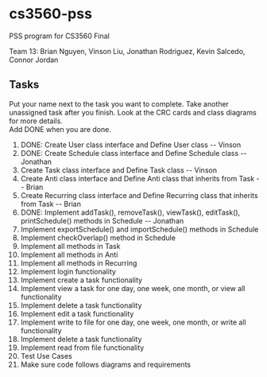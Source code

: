 # cs3560-pss
PSS program for CS3560 Final</br>

Team 13:  Brian Nguyen, Vinson Liu, Jonathan Rodriguez, Kevin Salcedo, Connor Jordan

## Tasks
Put your name next to the task you want to complete. Take another unassigned task after you finish.
Look at the CRC cards and class diagrams for more details. </br>
Add DONE when you are done. </br>
1. DONE: Create User class interface and Define User class -- Vinson
2. DONE: Create Schedule class interface and Define Schedule class -- Jonathan
3. Create Task class interface and Define Task class -- Vinson
4. Create Anti class interface and Define Anti class that inherits from Task -- Brian
5. Create Recurring class interface and Define Recurring class that inherits from Task -- Brian
6. DONE: Implement addTask(), removeTask(), viewTask(), editTask(), printSchedule() methods in Schedule -- Jonathan
7. Implement exportSchedule() and importSchedule() methods in Schedule
8. Implement checkOverlap() method in Schedule
9. Implement all methods in Task
10. Implement all methods in Anti
11. Implement all methods in Recurring
12. Implement login functionality
13. Implement create a task functionality
14. Implement view a task for one day, one week, one month, or view all functionality
15. Implement delete a task functionality
16. Implement edit a task functionality
17. Implement write to file for one day, one week, one month, or write all functionality
18. Implement delete a task functionality
19. Implement read from file functionality
20. Test Use Cases
21. Make sure code follows diagrams and requirements
